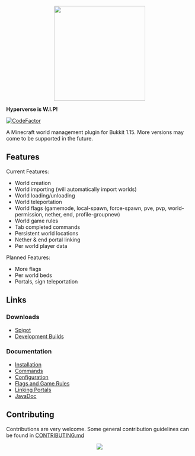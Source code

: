 <p align="center">
    <img height="256px" width="246px" src="https://plotsquared.com/assets/img/LogoMoonv2.png">
</p>

**Hyperverse is W.I.P!**

[![CodeFactor](https://www.codefactor.io/repository/github/sauilitired/hyperverse/badge)](https://www.codefactor.io/repository/github/sauilitired/hyperverse)

A Minecraft world management plugin for Bukkit 1.15.
More versions may come to be supported in the future.

## Features

Current Features:
- World creation 
- World importing (will automatically import worlds)
- World loading/unloading
- World teleportation
- World flags (gamemode, local-spawn, force-spawn, pve, pvp, world-permission, nether, end, profile-groupnew)
- World game rules
- Tab completed commands
- Persistent world locations
- Nether & end portal linking
- Per world player data

Planned Features:
- More flags
- Per world beds
- Portals, sign teleportation

## Links

### Downloads
- [Spigot](https://www.spigotmc.org/resources/hyperverse-w-i-p.77550/)
- [Development Builds](https://ci.athion.net/job/Hyperverse/)

### Documentation
- [Installation](https://github.com/Sauilitired/Hyperverse/wiki/Installation)
- [Commands](https://github.com/Sauilitired/Hyperverse/wiki/Commands)
- [Configuration](https://github.com/Sauilitired/Hyperverse/wiki/Configuration)
- [Flags and Game Rules](https://github.com/Sauilitired/Hyperverse/wiki/Flags-and-Game-Rules)
- [Linking Portals](https://github.com/Sauilitired/Hyperverse/wiki/Linking-Portals)
- [JavaDoc](https://plotsquared.com/docs/hyperverse/)

## Contributing

Contributions are very welcome. Some general contribution
guidelines can be found in [CONTRIBUTING.md](https://github.com/Sauilitired/Hyperverse/blob/master/CONTRIBUTING.md)


<p align="center">
<img src="https://bstats.org/signatures/bukkit/Hyperverse.svg" />
</p>
